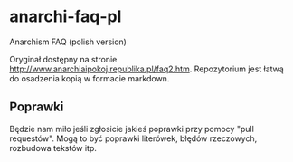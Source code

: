 # anarchi-faq-pl
Anarchism FAQ (polish version)

Oryginał dostępny na stronie http://www.anarchiaipokoj.republika.pl/faq2.htm.
Repozytorium jest łatwą do osadzenia kopią w formacie markdown.

## Poprawki

Będzie nam miło jeśli zgłosicie jakieś poprawki przy pomocy "pull requestów".
Mogą to być poprawki literówek, błędów rzeczowych, rozbudowa tekstów itp. 

